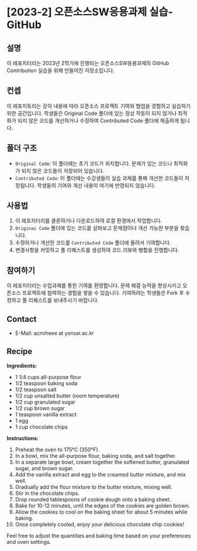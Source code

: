 # [2023-2] 오픈소스SW응용과제 실습-GitHub

## 설명
이 레포지터리는 2023년 2학기에 진행되는 오픈소스SW응용과제의 GitHub Contribution 실습을 위해 만들어진 저장소입니다.

## 컨셉
이 레포지토리는 강의 내용에 따라 오픈소스 프로젝트 기여와 협업을 경험하고 실습하기 위한 공간입니다. 학생들은 Original Code 폴더에 있는 정상 작동이 되지 않거나 최적화가 되지 않은 코드를 개선하거나 수정하여 Contributed Code 폴더에 제출하게 됩니다.

## 폴더 구조
- `Original Code`: 이 폴더에는 초기 코드가 위치합니다. 문제가 있는 코드나 최적화가 되지 않은 코드들이 저장되어 있습니다.
- `Contributed Code`: 이 폴더에는 수강생들이 실습 과제를 통해 개선한 코드들이 저장됩니다. 학생들의 기여와 개선 내용이 여기에 반영되지 않습니다.

## 사용법
1. 이 레포지터리를 클론하거나 다운로드하여 로컬 환경에서 작업합니다.
2. `Originai Code` 폴더에 있는 코드를 살펴보고 문제점이나 개선 가능한 부분을 찾습니다.
3. 수정하거나 개선한 코드를 `Contributed Code` 폴더에 올려서 기여합니다.
4. 변경사항을 커밋하고 풀 리퀘스트를 생성하여 코드 리뷰와 병합을 진행합니다.

## 참여하기
이 레포지터리는 수업과제를 통한 기여를 환영합니다. 문제 해결 능력을 향상시키고 오픈소스 프로젝트에 참여하는 경험을 쌓을 수 있습니다. 기여하려는 학생들은 Fork 후 수정하고 풀 리퀘스트를 보내주시기 바랍니다.

## Contact
* E-Mail: acmiheee at yonsei.ac.kr

## Recipe

**Ingredients:**
- 1 1/4 cups all-purpose flour
- 1/2 teaspoon baking soda
- 1/2 teaspoon salt
- 1/2 cup unsalted butter (room temperature)
- 1/2 cup granulated sugar
- 1/2 cup brown sugar
- 1 teaspoon vanilla extract
- 1 egg
- 1 cup chocolate chips

**Instructions:**
1. Preheat the oven to 175°C (350°F).
2. In a bowl, mix the all-purpose flour, baking soda, and salt together.
3. In a separate large bowl, cream together the softened butter, granulated sugar, and brown sugar.
4. Add the vanilla extract and egg to the creamed butter mixture, and mix well.
5. Gradually add the flour mixture to the butter mixture, mixing well.
6. Stir in the chocolate chips.
7. Drop rounded tablespoons of cookie dough onto a baking sheet.
8. Bake for 10-12 minutes, until the edges of the cookies are golden brown.
9. Allow the cookies to cool on the baking sheet for about 5 minutes while baking.
10. Once completely cooled, enjoy your delicious chocolate chip cookies!

Feel free to adjust the quantities and baking time based on your preferences and oven settings.